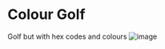 # Colour Golf
Golf but with hex codes and colours
![image](https://github.com/Drewbi/colour-golf/assets/38243574/ad63267f-e4c0-4c55-af71-3097749390d1)
